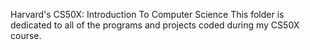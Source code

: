 Harvard's CS50X: Introduction To Computer Science
This folder is dedicated to all of the programs and projects coded during my CS50X course.

